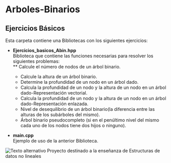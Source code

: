 # Arboles-Binarios
## Ejercicios Básicos

Esta carpeta contiene una Bibliotecas con los siguientes ejercicios:
  
  * **Ejercicios_basicos_Abin.hpp**  
      Biblioteca que contiene las funciones necesarias para resolver los siguientes problemas:  
      ** Calcule el número de nodos de un árbol binario.  
      * Calcule la altura de un árbol binario.  
      * Determine la profundidad de un nodo en un árbol dado.  
      * Calcula la profundidad de un nodo y la altura de un nodo en un árbol dado-Representación vectorial.  
      * Calcula la profundidad de un nodo y la altura de un nodo en un árbol dado-Representación enlazada.  
      * Nivel de desequilibrio de un árbol binario(la diferencia entre las alturas de los subárboles del mismo).  
      * Árbol binario pseudocompleto (si en el penúltimo nivel del mismo cada uno de los nodos tiene dos hijos o ninguno).  
      
  * **main.cpp**  
      Ejemplo de uso de la anterior Biblioteca.
   
![Texto alternativo](http://img.fenixzone.net/i/lmTtJ8j.jpeg)
Proyecto destinado a la enseñanza de Estructuras de datos no lineales
